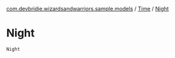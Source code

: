 [com.devbridie.wizardsandwarriors.sample.models](../index.md) / [Time](index.md) / [Night](.)

# Night

`Night`